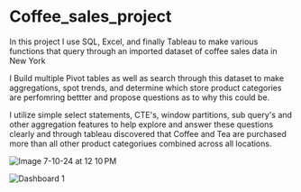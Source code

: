 # Coffee_sales_project

In this project I use SQL, Excel, and finally Tableau to make various functions that query through an imported dataset of coffee sales data in New York

I Build multiple Pivot tables as well as search through this dataset to make aggregations, spot trends, and determine which store product categories are perfomring bettter and propose questions as to why this could be.

I utilize simple select statements, CTE's, window partitions, sub query's and other aggregation features to help explore and answer these questions clearly and through tableau discovered that Coffee and Tea are purchased more than all other product categoriues combined across all locations.


![Image 7-10-24 at 12 10 PM](https://github.com/alamb15/SQL_coffeeshopsales_project/assets/101286106/a4272d01-6d16-4e0a-8e2b-b52b0ec4ce5d)



![Dashboard 1](https://github.com/user-attachments/assets/0d192121-79ab-4c18-8048-43a270e74517)

